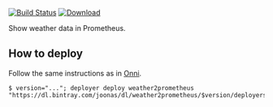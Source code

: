 [![Build Status](https://img.shields.io/travis/joonas-fi/weather2prometheus.svg?style=for-the-badge)](https://travis-ci.org/joonas-fi/weather2prometheus)
[![Download](https://img.shields.io/badge/Download-bintray%20latest-blue.svg?style=for-the-badge)](https://bintray.com/joonas/dl/weather2prometheus/_latestVersion#files)

Show weather data in Prometheus.


How to deploy
-------------

Follow the same instructions as in [Onni](https://github.com/function61/onni).

```
$ version="..."; deployer deploy weather2prometheus "https://dl.bintray.com/joonas/dl/weather2prometheus/$version/deployerspec.zip"
```
